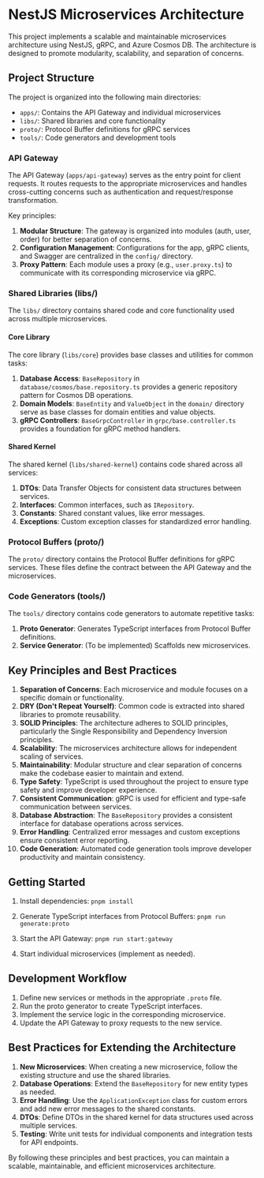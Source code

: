 # NestJS Microservices Architecture

This project implements a scalable and maintainable microservices architecture using NestJS, gRPC, and Azure Cosmos DB. The architecture is designed to promote modularity, scalability, and separation of concerns.

## Project Structure

The project is organized into the following main directories:

- `apps/`: Contains the API Gateway and individual microservices
- `libs/`: Shared libraries and core functionality
- `proto/`: Protocol Buffer definitions for gRPC services
- `tools/`: Code generators and development tools

### API Gateway

The API Gateway (`apps/api-gateway`) serves as the entry point for client requests. It routes requests to the appropriate microservices and handles cross-cutting concerns such as authentication and request/response transformation.

Key principles:

1. **Modular Structure**: The gateway is organized into modules (auth, user, order) for better separation of concerns.
2. **Configuration Management**: Configurations for the app, gRPC clients, and Swagger are centralized in the `config/` directory.
3. **Proxy Pattern**: Each module uses a proxy (e.g., `user.proxy.ts`) to communicate with its corresponding microservice via gRPC.

### Shared Libraries (libs/)

The `libs/` directory contains shared code and core functionality used across multiple microservices.

#### Core Library

The core library (`libs/core`) provides base classes and utilities for common tasks:

1. **Database Access**: `BaseRepository` in `database/cosmos/base.repository.ts` provides a generic repository pattern for Cosmos DB operations.
2. **Domain Models**: `BaseEntity` and `ValueObject` in the `domain/` directory serve as base classes for domain entities and value objects.
3. **gRPC Controllers**: `BaseGrpcController` in `grpc/base.controller.ts` provides a foundation for gRPC method handlers.

#### Shared Kernel

The shared kernel (`libs/shared-kernel`) contains code shared across all services:

1. **DTOs**: Data Transfer Objects for consistent data structures between services.
2. **Interfaces**: Common interfaces, such as `IRepository`.
3. **Constants**: Shared constant values, like error messages.
4. **Exceptions**: Custom exception classes for standardized error handling.

### Protocol Buffers (proto/)

The `proto/` directory contains the Protocol Buffer definitions for gRPC services. These files define the contract between the API Gateway and the microservices.

### Code Generators (tools/)

The `tools/` directory contains code generators to automate repetitive tasks:

1. **Proto Generator**: Generates TypeScript interfaces from Protocol Buffer definitions.
2. **Service Generator**: (To be implemented) Scaffolds new microservices.

## Key Principles and Best Practices

1. **Separation of Concerns**: Each microservice and module focuses on a specific domain or functionality.
2. **DRY (Don't Repeat Yourself)**: Common code is extracted into shared libraries to promote reusability.
3. **SOLID Principles**: The architecture adheres to SOLID principles, particularly the Single Responsibility and Dependency Inversion principles.
4. **Scalability**: The microservices architecture allows for independent scaling of services.
5. **Maintainability**: Modular structure and clear separation of concerns make the codebase easier to maintain and extend.
6. **Type Safety**: TypeScript is used throughout the project to ensure type safety and improve developer experience.
7. **Consistent Communication**: gRPC is used for efficient and type-safe communication between services.
8. **Database Abstraction**: The `BaseRepository` provides a consistent interface for database operations across services.
9. **Error Handling**: Centralized error messages and custom exceptions ensure consistent error reporting.
10. **Code Generation**: Automated code generation tools improve developer productivity and maintain consistency.

## Getting Started

1. Install dependencies: `pnpm install  `

2. Generate TypeScript interfaces from Protocol Buffers: `pnpm run generate:proto  `

3. Start the API Gateway: `pnpm run start:gateway  `

4. Start individual microservices (implement as needed).

## Development Workflow

1. Define new services or methods in the appropriate `.proto` file.
2. Run the proto generator to create TypeScript interfaces.
3. Implement the service logic in the corresponding microservice.
4. Update the API Gateway to proxy requests to the new service.

## Best Practices for Extending the Architecture

1. **New Microservices**: When creating a new microservice, follow the existing structure and use the shared libraries.
2. **Database Operations**: Extend the `BaseRepository` for new entity types as needed.
3. **Error Handling**: Use the `ApplicationException` class for custom errors and add new error messages to the shared constants.
4. **DTOs**: Define DTOs in the shared kernel for data structures used across multiple services.
5. **Testing**: Write unit tests for individual components and integration tests for API endpoints.

By following these principles and best practices, you can maintain a scalable, maintainable, and efficient microservices architecture.
